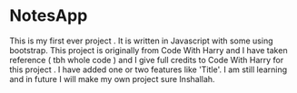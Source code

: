 # NotesApp
This is my first ever project . It is written in Javascript with some using bootstrap. This project is originally from Code With Harry and I have taken reference ( tbh whole code ) and I give full credits to Code With Harry for this project .  I have added one or two features like 'Title'. I am still learning and in future I will make my own project sure Inshallah.
